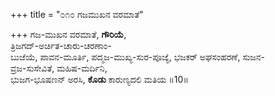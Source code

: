 +++
title = "೦೧೦ ಗಜಮುಖನ ವರಮಾತೆ"

+++
ಗಜ-ಮುಖನ ವರಮಾತೆ, **ಗೌರಿಯೆ**,  
ತ್ರಿಜಗದ್-ಅರ್ಚಿತ-ಚಾರು-ಚರಣಾಂ-   
ಬುಜೆಯೆ, ಪಾವನ-ಮೂರ್ತಿ, ಪದ್ಮಜ-ಮುಖ್ಯ-ಸುರ-ಪೂಜ್ಯೆ,
ಭಜಕರ್ ಅಘಸಂಹರಣೆ, ಸುಜನ-  
ವ್ರಜ-ಸುಸೇವಿತೆ, ಮಹಿಷ-ಮರ್ದಿನಿ,  
ಭುಜಗ-ಭೂಷಣನ್ ಅರಸಿ, **ಕೊಡು** ಕಾರುಣ್ಯದಲಿ ಮತಿಯ      ॥10॥